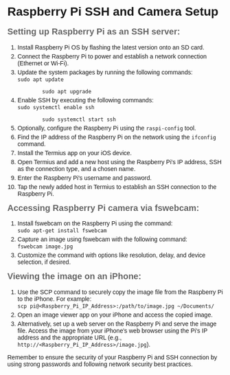 <!DOCTYPE html>
<html>
<head>
  <title>Raspberry Pi SSH and Camera Setup</title>
  <style>
    body {
      font-family: Arial, sans-serif;
      margin: 20px;
    }

    h1 {
      color: #333;
      font-size: 24px;
    }

    h2 {
      color: #666;
      font-size: 20px;
      margin-top: 10px;
    }

    ol {
      margin-top: 10px;
    }

    li {
      margin-bottom: 5px;
    }
  </style>
</head>
<body>
  <h1>Raspberry Pi SSH and Camera Setup</h1>

  <h2>Setting up Raspberry Pi as an SSH server:</h2>
  <ol>
    <li>Install Raspberry Pi OS by flashing the latest version onto an SD card.</li>
    <li>Connect the Raspberry Pi to power and establish a network connection (Ethernet or Wi-Fi).</li>
    <li>Update the system packages by running the following commands:<br>
      <code>sudo apt update<br>
        sudo apt upgrade</code></li>
    <li>Enable SSH by executing the following commands:<br>
      <code>sudo systemctl enable ssh<br>
        sudo systemctl start ssh</code></li>
    <li>Optionally, configure the Raspberry Pi using the <code>raspi-config</code> tool.</li>
    <li>Find the IP address of the Raspberry Pi on the network using the <code>ifconfig</code> command.</li>
    <li>Install the Termius app on your iOS device.</li>
    <li>Open Termius and add a new host using the Raspberry Pi's IP address, SSH as the connection type, and a chosen name.</li>
    <li>Enter the Raspberry Pi's username and password.</li>
    <li>Tap the newly added host in Termius to establish an SSH connection to the Raspberry Pi.</li>
  </ol>

  <h2>Accessing Raspberry Pi camera via fswebcam:</h2>
  <ol>
    <li>Install fswebcam on the Raspberry Pi using the command:<br>
      <code>sudo apt-get install fswebcam</code></li>
    <li>Capture an image using fswebcam with the following command:<br>
      <code>fswebcam image.jpg</code></li>
    <li>Customize the command with options like resolution, delay, and device selection, if desired.</li>
  </ol>

  <h2>Viewing the image on an iPhone:</h2>
  <ol>
    <li>Use the SCP command to securely copy the image file from the Raspberry Pi to the iPhone. For example:<br>
      <code>scp pi@&lt;Raspberry_Pi_IP_Address&gt;:/path/to/image.jpg ~/Documents/</code></li>
    <li>Open an image viewer app on your iPhone and access the copied image.</li>
    <li>Alternatively, set up a web server on the Raspberry Pi and serve the image file. Access the image from your iPhone's web browser using the Pi's IP address and the appropriate URL (e.g., <code>http://&lt;Raspberry_Pi_IP_Address&gt;/image.jpg</code>).</li>
  </ol>

  <p>Remember to ensure the security of your Raspberry Pi and SSH connection by using strong passwords and following network security best practices.</p>
</
